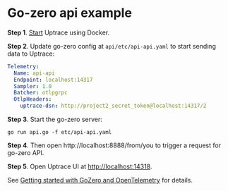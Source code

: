 # Go-zero api example

**Step 1**. [Start](https://github.com/uptrace/uptrace/tree/master/example/docker) Uptrace using
Docker.

**Step 2**. Update go-zero config at `api/etc/api-api.yaml` to start sending data to Uptrace:

```yaml
Telemetry:
  Name: api-api
  Endpoint: localhost:14317
  Sampler: 1.0
  Batcher: otlpgrpc
  OtlpHeaders:
    uptrace-dsn: http://project2_secret_token@localhost:14317/2
```

**Step 3**. Start the go-zero server:

```shell
go run api.go -f etc/api-api.yaml
```

**Step 4**. Then open http://localhost:8888/from/you to trigger a request for go-zero API.

**Step 5**. Open Uptrace UI at [http://localhost:14318](http://localhost:14318).

See
[Getting started with GoZero and OpenTelemetry](https://uptrace.dev/get/ingest/opentelemetry.html#already-using-opentelemetry-sdk)
for details.
